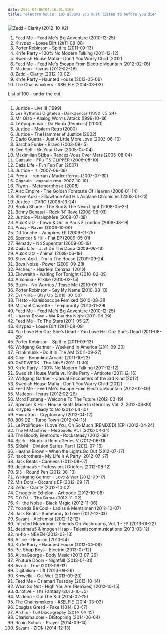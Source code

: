 ```yaml
---
date: 2021-04-06T04:16:01.416Z
title: "electro house: 100 albums you must listen to before you die"
---
```

![Zedd - Clarity (2012-10-02)](http://coverartarchive.org/release/fee67a94-3330-4b92-91dd-57d944d57e1e/11172117630-500.jpg "Zedd - Clarity (2012-10-02)")
<ol class="albums">
<li data-cover="http://coverartarchive.org/release/4cf99bae-e926-46ac-91ce-16e1ad2efdb3/2173076183-500.jpg" data-tags="dubstep, house, electro house" role="button">Feed Me - Feed Me's Big Adventure (2010-12-25)</li>
<li data-cover="http://coverartarchive.org/release/04151844-9f26-42b9-a93c-7d2ae39a133a/5606417072-500.jpg" data-tags="dubstep, electro house, get it on rapsody" role="button">Klaypex - Loose Dirt (2011-08-08)</li>
<li data-cover="http://coverartarchive.org/release/88ffbbe2-bcce-4bfd-912d-2d1998173e4a/11697782536-500.jpg" data-tags="dubstep, electronic, electro house" role="button">Porter Robinson - Spitfire (2011-09-13)</li>
<li data-cover="http://coverartarchive.org/release/4e8cbbc8-2956-455c-b645-ebc076287aa1/1262026260-500.jpg" data-tags="electro house" role="button">Knife Party - 100% No Modern Talking (2011-12-12)</li>
<li data-cover="https://img.discogs.com/9MzErOAnYWDzSs2D2gxyQBTU_yU=/fit-in/600x600/filters:strip_icc():format(jpeg):mode_rgb():quality(90)/discogs-images/R-3927587-1349528161-4086.jpeg.jpg" data-tags="trance, electronic, house, electro house, electro dance" role="button">Swedish House Mafia - Don't You Worry Child (2012)</li>
<li data-cover="http://coverartarchive.org/release/a667cbdf-20bd-4e4c-abe1-313b4ef25693/2462427943-500.jpg" data-tags="dubstep, electro house, progressive house, drum & bass" role="button">Feed Me - Feed Me's Escape From Electric Mountain (2012-02-06)</li>
<li data-cover="http://coverartarchive.org/release/6d363f29-6cea-4255-96bb-72708ac3f1b3/1246080273-500.jpg" data-tags="electronic, electro, dance, house, electro house, pure awesome, absofuckinglutely amazing, madeon, electro-pop-house-whatever" role="button">Madeon - Icarus (2012-02-26)</li>
<li data-cover="http://coverartarchive.org/release/fee67a94-3330-4b92-91dd-57d944d57e1e/11172117630-500.jpg" data-tags="electro house, house" role="button">Zedd - Clarity (2012-10-02)</li>
<li data-cover="http://coverartarchive.org/release/7f248756-f2bc-41dd-b943-d1a55ce046a4/11784134774-500.jpg" data-tags="electro house" role="button">Knife Party - Haunted House (2013-05-06)</li>
<li data-cover="http://coverartarchive.org/release/77e3b871-155d-4b8e-ba19-8af12ace9ad7/6723882290-500.jpg" data-tags="selfie" role="button">The Chainsmokers - #SELFIE (2014-03-03)</li>
</ol>
List of 100 - under the cut.
<!-- more -->

_________________

<ol class="albums">
<li data-cover="https://img.discogs.com/fq_nfuVWwF9vnGicZKUyH22hBdk=/fit-in/600x547/filters:strip_icc():format(jpeg):mode_rgb():quality(90)/discogs-images/R-7431862-1441393891-2264.jpeg.jpg" data-tags="electro house, germany, thrash metal, german, metal cover, franken, not electro" role="button">
Justice - Live III (1999)
</li>
<li data-cover="https://img.discogs.com/5t64Z46YBF0ipuNZ2KHJ0nUKGRI=/fit-in/600x594/filters:strip_icc():format(jpeg):mode_rgb():quality(90)/discogs-images/R-6342-1332314679.jpeg.jpg" data-tags="electronic, house" role="button">
Les Rythmes Digitales - Darkdancer (1999-05-24)
</li>
<li data-cover="http://coverartarchive.org/release/97d6229b-be51-434b-96d5-53579cf27952/20372962851-500.jpg" data-tags="electronic, electro" role="button">
Mr. Oizo - Analog Worms Attack (1999-10-19)
</li>
<li data-cover="https://img.discogs.com/Wt_1YSayAMADYrWBtXRhCkV4cVs=/fit-in/600x600/filters:strip_icc():format(jpeg):mode_rgb():quality(90)/discogs-images/R-57775-1295606926.jpeg.jpg" data-tags="electro house" role="button">
Télépopmusik - Da Hoola (Remixes) (2000)
</li>
<li data-cover="http://coverartarchive.org/release/bb18805a-cb53-4751-85df-f5c921f0dedb/8802941459-500.jpg" data-tags="electronica, electro house, not electro, hydrogen dukebox" role="button">
Justice - Modern Retro (2000)
</li>
<li data-cover="https://via.placeholder.com/450" data-tags="techno, electro house, thrash metal, not electro" role="button">
Justice - The Hammer of Justice (2002)
</li>
<li data-cover="http://coverartarchive.org/release/859e1b39-674b-4aa6-afd0-35af150ff649/15701501195-500.jpg" data-tags="house" role="button">
David Guetta - Just A Little More Love (2002-06-10)
</li>
<li data-cover="https://img.discogs.com/1Y7Mz0peASoouiR_LWTaREIRKiQ=/fit-in/600x593/filters:strip_icc():format(jpeg):mode_rgb():quality(90)/discogs-images/R-42296-1294263771.jpeg.jpg" data-tags="minimal" role="button">
Sascha Funke - Bravo (2003-09-15)
</li>
<li data-cover="http://coverartarchive.org/release/9cc1018c-ccec-4aa8-aea8-0bf3a6160ce8/21319948307-500.jpg" data-tags="nu jazz, hip-hop, chillout, electronic, electronica, trip-hop, electropop, downtempo, electro, dance, lo-fi, house, electro house, acid jazz, idm, groove, lounge, trip hop, club, funky, ninja tune, broken beat, remix, breaks, breakbeat, nu-jazz, electrojazz, dj, electro funk, neo-soul, edm, nu-bluz, electronic-lounge, nu-bluz funky grooves in the e-lounge" role="button">
One Self - Be Your Own (2005-04-04)
</li>
<li data-cover="https://via.placeholder.com/450" data-tags="disco, electronic, electropop, techno, electro house, tech house, minimal techno, nu disco, skiba, boxer, elektrischs" role="button">
Maximilian Skiba - Randez-Vous Over Mars (2005-08-04)
</li>
<li data-cover="http://coverartarchive.org/release/5a00cdce-1a2b-48f3-adbb-ca1b5ad779b9/3951479046-500.jpg" data-tags="electronic, electropop, japanese, capsule" role="button">
Capsule - FRUITS CLiPPER (2006-05-10)
</li>
<li data-cover="https://via.placeholder.com/450" data-tags="electro, house, electro house" role="button">
Dada Life - Fun Fun Fun (2007)
</li>
<li data-cover="http://coverartarchive.org/release/e123a2d2-6f59-3937-a090-248109380220/10083795099-500.jpg" data-tags="french, electro, france" role="button">
Justice - ✝ (2007-06-06)
</li>
<li data-cover="http://coverartarchive.org/release/a3bf665c-66fa-4c8b-b34c-7506ce51e593/9035028821-500.jpg" data-tags="electronic, swedish, electro house, progressive house" role="button">
Pryda - Ironman / Madderferrys (2007-07-30)
</li>
<li data-cover="https://img.discogs.com/2GmqKMuzgBD2s7LdHhSIY_T1Awo=/fit-in/500x500/filters:strip_icc():format(jpeg):mode_rgb():quality(90)/discogs-images/R-5832296-1403945421-1709.jpeg.jpg" data-tags="electronic" role="button">
Capsule - capsule rmx (2007-10-10)
</li>
<li data-cover="https://via.placeholder.com/450" data-tags="electro, house, electro house" role="button">
Phynn - Metamorphosis (2008)
</li>
<li data-cover="http://coverartarchive.org/release/dad9ff68-1ac6-4171-95fd-a3b4761384d0/2609818953-500.jpg" data-tags="electronic, electropop, electroclash, electro, new rave, synthpop, cyberpunk, futurepop, electrorock, synth rock, synth punk" role="button">
Alec Empire - The Golden Foretaste Of Heaven (2008-01-14)
</li>
<li data-cover="http://coverartarchive.org/release/adf50f02-ea39-471d-bb2f-303fe9b68dfe/8139327870-500.jpg" data-tags="electronic" role="button">
Steve Aoki - Pillowface And His Airplane Chronicles (2008-01-23)
</li>
<li data-cover="https://img.discogs.com/Bg089UG-__fJAQwT9jeASdJYJ0E=/fit-in/600x600/filters:strip_icc():format(jpeg):mode_rgb():quality(90)/discogs-images/R-3862070-1347253823-1854.jpeg.jpg" data-tags="dance, electro house" role="button">
Justice - DVNO (2008-03-24)
</li>
<li data-cover="https://via.placeholder.com/450" data-tags="minimal, electronic" role="button">
Booka Shade - The Sun & The Neon Light (2008-05-26)
</li>
<li data-cover="http://coverartarchive.org/release/85babf99-a3dd-4083-8010-8bbcefd39698/15878620562-500.jpg" data-tags="electronic, house, electro house, italian, 2000s" role="button">
Benny Benassi - Rock 'N' Rave (2008-06-03)
</li>
<li data-cover="http://coverartarchive.org/release/c91ee04e-f5c5-43d3-a199-2bebffb177de/18417579892-500.jpg" data-tags="electronic, house, electro house, french house, 00s, edm" role="button">
Justice - Planisphère (2008-07-08)
</li>
<li data-cover="https://img.discogs.com/NxlAXfQNFf4YFWAtKWsgHQYFihk=/fit-in/448x336/filters:strip_icc():format(jpeg):mode_rgb():quality(90)/discogs-images/R-1396306-1216099779.jpeg.jpg" data-tags="electronic, electro house" role="button">
AutoKratz - Down & Out in Paris & London (2008-08-19)
</li>
<li data-cover="https://img.discogs.com/cs7Hqxr0w9X3bMwr5brhF9AbhW4=/fit-in/600x600/filters:strip_icc():format(jpeg):mode_rgb():quality(90)/discogs-images/R-1491257-1408880711-9009.jpeg.jpg" data-tags="electro house" role="button">
Proxy - Raven (2008-10-06)
</li>
<li data-cover="https://via.placeholder.com/450" data-tags="electronic, house, electro house" role="button">
DJ Touché - Vampires EP (2009-01-25)
</li>
<li data-cover="https://via.placeholder.com/450" data-tags="electronic, electro, dance, house, electro house, club" role="button">
Spencer & Hill - Flat EP (2009-05-01)
</li>
<li data-cover="http://coverartarchive.org/release/59251fbc-19e2-4425-bccd-0258fb291801/10945556176-500.jpg" data-tags="trance, house, electro house, progressive house, superstar" role="button">
Remady - No Superstar (2009-05-19)
</li>
<li data-cover="https://img.discogs.com/QJAAG1_fgUM82slexCWqSydm7Gs=/fit-in/500x500/filters:strip_icc():format(jpeg):mode_rgb():quality(90)/discogs-images/R-2232652-1277744631.jpeg.jpg" data-tags="electro house" role="button">
Dada Life - Just Do The Dada (2009-06-13)
</li>
<li data-cover="http://coverartarchive.org/release/0dd4278f-79ed-4b88-831a-2bdc1e2eceae/4860996682-500.jpg" data-tags="electronic, electro, electro house" role="button">
AutoKratz - Animal (2009-06-19)
</li>
<li data-cover="http://coverartarchive.org/release/7676c4f1-c4b5-4f02-b060-76dcce21a897/9371502155-500.jpg" data-tags="electronic, electro, electro house" role="button">
Steve Aoki - I'm In The House (2009-09-24)
</li>
<li data-cover="http://coverartarchive.org/release/124251b9-057f-35ab-a0cf-8f9366482ced/17897598255-500.jpg" data-tags="electronic" role="button">
Boys Noize - Power (2009-09-28)
</li>
<li data-cover="https://img.discogs.com/OU7aiOQu5rJ1sgsLPnkR2IbisXQ=/fit-in/600x633/filters:strip_icc():format(jpeg):mode_rgb():quality(90)/discogs-images/R-11352832-1514801723-5280.jpeg.jpg" data-tags="trance, chillout, electronic, electronica, electropop, pop, chill, soul, 70s, 80s, alternative, ambient, experimental, down tempo, electroclash, downtempo, electro, dance, calm, industrial, easy listening, synth pop, contemporary, ambient pop, downbeat, house, electro house, minimal, melodic, idm, psychedelic, groove, dreamy, lounge, 90s, atmospheric, electro pop, dream pop, club, synthpop, chillosophy, chilled, electronic pop, progressive house, synthesizer, intelligent, ebm, deep house, calming, dutch, chill-out, alternative pop, sophisticated, symphonic, ambiance, nederlands, ambient techno, chill out, electric, elektronic beats, electro-pop, dream, netherlands, air, easy, haarlem, ambient house, audio beauty, elektronica, pecheur, dreamy synthpop, vism, depthful" role="button">
Pecheur - Haarlem Centraal (2010)
</li>
<li data-cover="https://img.discogs.com/DPH6FCLvXdA1vsiHfv2mxKjcdWc=/fit-in/450x450/filters:strip_icc():format(jpeg):mode_rgb():quality(90)/discogs-images/R-2170742-1267825822.jpeg.jpg" data-tags="trance, electronic, electro, dance, house, electro house, hands up" role="button">
Ekowraith - Waiting For Tonight (2010-02-05)
</li>
<li data-cover="http://coverartarchive.org/release/8a30f848-c661-474d-a008-d74b00656382/3064191372-500.jpg" data-tags="house, electro house, indietronica, alternative pop, synth-pop" role="button">
Antonina - Pakike (2010-02-15)
</li>
<li data-cover="https://via.placeholder.com/450" data-tags="hip-hop, electronic, electronica, trip-hop, electropop, pop, downtempo, electro, dance, techno, house, electro house, idm, groove, club, breakbeat, nu-jazz, electro disco, progressive house, deep house, dj, tech-house, soulful house, electro funk, electropunk, electro hip-hop, dance punk, funky breaks, funky house, edm, nu-disco, jazzy beats, nu-bluz, electronic-lounge, nu-bluz funky grooves in the e-lounge, techno groove" role="button">
Butch - No Worries / Tease Me (2010-05-17)
</li>
<li data-cover="http://coverartarchive.org/release/b1a1dbc7-382f-4a53-b02f-56c98e1bd550/22558909538-500.jpg" data-tags="electronic, electro, electro house, complextro" role="button">
Porter Robinson - Say My Name (2010-08-13)
</li>
<li data-cover="https://via.placeholder.com/450" data-tags="electro, house, electro house" role="button">
Evil Nine - Stay Up (2010-08-30)
</li>
<li data-cover="https://img.discogs.com/um2JQXXGCXNGP69kw6-LT6qim7o=/fit-in/600x600/filters:strip_icc():format(jpeg):mode_rgb():quality(90)/discogs-images/R-2549909-1289996098.jpeg.jpg" data-tags="house, electro house, progressive house" role="button">
Tiësto - Kaleidoscope Remixed (2010-08-31)
</li>
<li data-cover="http://coverartarchive.org/release/e9115c35-6356-437d-a33b-971aff59160a/10191944200-500.jpg" data-tags="trance, electronic, dance, house, electro house, finnish, progressive house, anjunadeep, synthwave, music i want to check out, progressive electro house" role="button">
Michael Cassette - Temporarity (2010-11-29)
</li>
<li data-cover="http://coverartarchive.org/release/4cf99bae-e926-46ac-91ce-16e1ad2efdb3/2173076183-500.jpg" data-tags="dubstep, house, electro house" role="button">
Feed Me - Feed Me's Big Adventure (2010-12-25)
</li>
<li data-cover="https://img.discogs.com/EpRvGueOxq-8gObb3dhLJ8bWabs=/fit-in/521x521/filters:strip_icc():format(jpeg):mode_rgb():quality(90)/discogs-images/R-3072615-1314599825.jpeg.jpg" data-tags="pop, dance" role="button">
Havana Brown - We Run the Night (2011-04-29)
</li>
<li data-cover="http://coverartarchive.org/release/4f7c2d8a-2fdb-498c-9470-f3f0a4d38d43/2411561207-500.jpg" data-tags="electronic, house, electro house, 10s, edm, complextro, sun and moon and stars and outer space" role="button">
Feed Me - To The Stars (2011-05-27)
</li>
<li data-cover="http://coverartarchive.org/release/04151844-9f26-42b9-a93c-7d2ae39a133a/5606417072-500.jpg" data-tags="dubstep, electro house, get it on rapsody" role="button">
Klaypex - Loose Dirt (2011-08-08)
</li>
<li data-cover="http://coverartarchive.org/release/88a81e30-e4d8-4ffd-bb73-6fe9a2730796/1993617113-500.jpg" data-tags="electronic, electronica" role="button">
You Love Her Coz She's Dead - You Love Her Coz She's Dead (2011-08-29)
</li>
<li data-cover="http://coverartarchive.org/release/88ffbbe2-bcce-4bfd-912d-2d1998173e4a/11697782536-500.jpg" data-tags="dubstep, electronic, electro house" role="button">
Porter Robinson - Spitfire (2011-09-13)
</li>
<li data-cover="http://coverartarchive.org/release/9de8983a-ed9d-4867-b008-55cc99937803/3459340597-500.jpg" data-tags="house, electro house" role="button">
Wolfgang Gartner - Weekend In America (2011-09-20)
</li>
<li data-cover="https://via.placeholder.com/450" data-tags="electro, electro house, 2011 albums, fresh:mesh, i wanna have these albums" role="button">
Frankmusik - Do It In The AM (2011-09-27)
</li>
<li data-cover="https://img.discogs.com/WCPCJAHF20MdUb9GbzUR-Ia3nxY=/fit-in/600x596/filters:strip_icc():format(jpeg):mode_rgb():quality(90)/discogs-images/R-7678783-1565970238-5386.jpeg.jpg" data-tags="disco, electronic, electropop, pop, dance, techno, house, electro house, electro pop, club, remix, party, eletronic, club house, eletronico, eletro" role="button">
Cine - Boombox Arcade (2011-10-22)
</li>
<li data-cover="http://coverartarchive.org/release/f062e5a5-7c5d-4fd1-8e52-997861671a79/22886182451-500.jpg" data-tags="house" role="button">
OVERWERK - The Nth º (2011-11-30)
</li>
<li data-cover="http://coverartarchive.org/release/4e8cbbc8-2956-455c-b645-ebc076287aa1/1262026260-500.jpg" data-tags="electro house" role="button">
Knife Party - 100% No Modern Talking (2011-12-12)
</li>
<li data-cover="http://coverartarchive.org/release/da7c5f97-6379-42a2-bd07-ad09e55eaad0/852901578-500.jpg" data-tags="dance, electro house, dj" role="button">
Swedish House Mafia vs. Knife Party - Antidote (2011-12-16)
</li>
<li data-cover="http://coverartarchive.org/release/e16a9cec-c8b6-4db1-9dfe-c7b1da9d9b33/4099183150-500.jpg" data-tags="electronic, electro, dance, house, electro house, progressive house" role="button">
Wolfgang Gartner - Casual Encounters of the 3rd Kind (2012)
</li>
<li data-cover="https://img.discogs.com/9MzErOAnYWDzSs2D2gxyQBTU_yU=/fit-in/600x600/filters:strip_icc():format(jpeg):mode_rgb():quality(90)/discogs-images/R-3927587-1349528161-4086.jpeg.jpg" data-tags="trance, electronic, house, electro house, electro dance" role="button">
Swedish House Mafia - Don't You Worry Child (2012)
</li>
<li data-cover="http://coverartarchive.org/release/a667cbdf-20bd-4e4c-abe1-313b4ef25693/2462427943-500.jpg" data-tags="dubstep, electro house, progressive house, drum & bass" role="button">
Feed Me - Feed Me's Escape From Electric Mountain (2012-02-06)
</li>
<li data-cover="http://coverartarchive.org/release/6d363f29-6cea-4255-96bb-72708ac3f1b3/1246080273-500.jpg" data-tags="electronic, electro, dance, house, electro house, pure awesome, absofuckinglutely amazing, madeon, electro-pop-house-whatever" role="button">
Madeon - Icarus (2012-02-26)
</li>
<li data-cover="http://coverartarchive.org/release/ba4fd14f-1671-46ab-935e-b7cc21e369a5/3347680565-500.jpg" data-tags="electronic, house, electro house" role="button">
Mord Fustang - Welcome To The Future (2012-03-19)
</li>
<li data-cover="https://img.discogs.com/_EQYo5pKyVdo63Jyw7VRznY-s7U=/fit-in/500x500/filters:strip_icc():format(jpeg):mode_rgb():quality(90)/discogs-images/R-8467598-1555535600-4908.jpeg.jpg" data-tags="electronic, electro, dance, house, electro house" role="button">
Spencer & Hill - House Beats Made In Germany Vol. 2 (2012-03-30)
</li>
<li data-cover="http://coverartarchive.org/release/4ff9c630-6bde-4334-a3ba-54cadd2efeca/18400177932-500.jpg" data-tags="dubstep, house" role="button">
Klaypex - Ready to Go (2012-04-10)
</li>
<li data-cover="https://img.discogs.com/8GSjKOOsmOJxPkyTtyqckwZjsgw=/fit-in/500x500/filters:strip_icc():format(jpeg):mode_rgb():quality(90)/discogs-images/R-3577577-1335977988.jpeg.jpg" data-tags="electro house, bass" role="button">
Huoratron - Cryptocracy (2012-04-12)
</li>
<li data-cover="https://img.discogs.com/Xg1SlNwm1-cmPDGyWHyEsyhGKOk=/fit-in/600x506/filters:strip_icc():format(jpeg):mode_rgb():quality(90)/discogs-images/R-16745517-1609593102-6194.png.jpg" data-tags="electro house, indietronica, groove, french house, dance-punk, electronic rock" role="button">
80KIDZ - Turbo Town (2012-04-18)
</li>
<li data-cover="https://via.placeholder.com/450" data-tags="house, electro house, progressive house, david guetta, fedde le grand, tyler adam, tyguy productions, avicci, alesso, owen tate, jack kitty records, dj owen tate, le prolifique, mike tike, mooz" role="button">
Le Prolifique - I Love You, Oh So Much (REMIXED) [EP] (2012-04-24)
</li>
<li data-cover="http://coverartarchive.org/release/4791cdf8-f6aa-411d-a4a2-f72955d03528/7333829426-500.jpg" data-tags="electronic, electro house" role="button">
The M Machine - Metropolis Pt. I (2012-04-24)
</li>
<li data-cover="https://img.discogs.com/4gK4uLUGNNdcsL3ZqnR6RAfnmgA=/fit-in/600x609/filters:strip_icc():format(jpeg):mode_rgb():quality(90)/discogs-images/R-1904519-1535063439-7245.jpeg.jpg" data-tags="indie rock, electro, electro house, scream" role="button">
The Bloody Beetroots - Rocksteady (2012-06)
</li>
<li data-cover="https://via.placeholder.com/450" data-tags="female vocalists, electro house, microhouse, ambient techno, ambient house" role="button">
Björk - Biophilia Remix Series V (2012-06-11)
</li>
<li data-cover="https://via.placeholder.com/450" data-tags="dubstep, electro house, drumstep" role="button">
SKisM - Division Series, Part I (2012-07-16)
</li>
<li data-cover="http://coverartarchive.org/release/d6130ab3-ab8a-4660-a8e0-724f4fbf6c5c/2066292202-500.jpg" data-tags="dance" role="button">
Havana Brown - When the Lights Go Out (2012-07-17)
</li>
<li data-cover="http://coverartarchive.org/release/30483241-09a0-4f5b-90b2-46141956a2f2/4049288536-500.jpg" data-tags="trance, electronic, electro, dance, house, electro house" role="button">
Italobrothers - My Life Is A Party (2012-07-27)
</li>
<li data-cover="https://via.placeholder.com/450" data-tags="electronica, electro, dance, house, electro house, fidget house, dub house" role="button">
Jack Beats - Careless (2012-08-07)
</li>
<li data-cover="https://img.discogs.com/xncTdAhINqdJjubPJd_x2wU0-Hs=/fit-in/600x600/filters:strip_icc():format(jpeg):mode_rgb():quality(90)/discogs-images/R-2981571-1460313451-4167.jpeg.jpg" data-tags="electronic, techno, house, electro house, minimal, progressive house" role="button">
deadmau5 - Professional Griefers (2012-08-12)
</li>
<li data-cover="http://coverartarchive.org/release/a9d6f75b-1e35-4925-b46b-b68aee6d8bec/22113359310-500.jpg" data-tags="electronic, electronica, trip-hop, downtempo, electro, dance, techno, house, electro house, minimal, idm, groove, club, deep house, dj, tech-house, funky house, nu-bluz, electronic-lounge, nu-bluz funky grooves in the e-lounge" role="button">
SIS - Round Pen (2012-08-13)
</li>
<li data-cover="http://coverartarchive.org/release/fa821643-4a62-4803-9545-c16ca3047845/3459313151-500.jpg" data-tags="electronic, dance, house, electro house, american" role="button">
Wolfgang Gartner - Love & War (2012-09-17)
</li>
<li data-cover="http://coverartarchive.org/release/56475b7b-7d29-4cad-82b5-c2b1ba135dd9/25359805091-500.jpg" data-tags="chillout, electronic, electronica, electropop, electroclash, downtempo, electro, dance, techno, house, electro house, minimal, idm, groove, club, remix, progressive house, deep house, dj, tech-house, female artists, funky house, edm, nu-disco, nu-bluz, electronic-lounge, nu-bluz funky grooves in the e-lounge" role="button">
Mia Dora - Occam's EP (2012-09-17)
</li>
<li data-cover="http://coverartarchive.org/release/fee67a94-3330-4b92-91dd-57d944d57e1e/11172117630-500.jpg" data-tags="electro house, house" role="button">
Zedd - Clarity (2012-10-02)
</li>
<li data-cover="https://img.discogs.com/aunH8NCHTi6SrO7z6zZ7RyMmyLI=/fit-in/350x350/filters:strip_icc():format(jpeg):mode_rgb():quality(90)/discogs-images/R-5169227-1386384765-6762.jpeg.jpg" data-tags="dubstep, electro house, drum and bass" role="button">
Cryogenic Echelon - Antipode (2012-10-06)
</li>
<li data-cover="http://coverartarchive.org/release/662d2006-3f54-496a-91a0-a4922b0376d1/3216753281-500.jpg" data-tags="swedish, electro, electro house, trash electro, swedish electro, orchestral electro" role="button">
F.O.O.L - The Game (2012-11-02)
</li>
<li data-cover="http://coverartarchive.org/release/448070f8-bb82-49eb-b132-404d37a8bdf8/5858921353-500.jpg" data-tags="dubstep, electro, piano, house, electro house, brostep, owsla" role="button">
Kill the Noise - Black Magic (2012-11-06)
</li>
<li data-cover="http://coverartarchive.org/release/98329ae5-1480-4d17-a010-9dd16e5968a1/16382175972-500.jpg" data-tags="electronic, electro house" role="button">
Yolanda Be Cool - Ladies & Mentalmen (2012-12-07)
</li>
<li data-cover="http://coverartarchive.org/release/933d6980-dc4b-484d-af83-176b03db337b/3016135249-500.jpg" data-tags="electronica, dance, house, electro house, tech house, fidget house, owsla" role="button">
Jack Beats - Somebody to Love (2012-12-09)
</li>
<li data-cover="http://coverartarchive.org/release/0247f557-1e59-41f9-86d2-05af0fcbc3ff/22712884271-500.jpg" data-tags="electronic, dubstep, electro house, drum & bass, glitch hop" role="button">
Savant - Alchemist (2012-12-12)
</li>
<li data-cover="http://coverartarchive.org/release/a78a9ce6-fe18-4cae-8267-eaa61f9af4e5/12984997790-500.jpg" data-tags="electronic" role="button">
Infected Mushroom - Friends On Mushrooms, Vol. 1 - EP (2013-01-22)
</li>
<li data-cover="http://coverartarchive.org/release/703af4a2-cca5-4d31-bc37-e10ed0aa056d/4255484313-500.jpg" data-tags="electronica, techno, house, electro house, deep house" role="button">
deadmau5 & Imogen Heap - Telemiscommunications (2013-03-12)
</li>
<li data-cover="https://img.discogs.com/p29r9YGX_M-Z4n2S-1cEs-kGUUI=/fit-in/600x600/filters:strip_icc():format(jpeg):mode_rgb():quality(90)/discogs-images/R-1680212-1386615547-4557.jpeg.jpg" data-tags="electropop, electro house, electro pop, edm" role="button">
m-flo - NEVEN (2013-03-13)
</li>
<li data-cover="http://coverartarchive.org/release/a419d567-6252-4d73-8db1-d05022f41ab5/8221641341-500.jpg" data-tags="house, electro house" role="button">
Allure - Reunion (2013-04)
</li>
<li data-cover="http://coverartarchive.org/release/7f248756-f2bc-41dd-b943-d1a55ce046a4/11784134774-500.jpg" data-tags="electro house" role="button">
Knife Party - Haunted House (2013-05-06)
</li>
<li data-cover="https://img.discogs.com/X56TsAaQVcGJByBtuBvgWIlUTDc=/fit-in/392x600/filters:strip_icc():format(jpeg):mode_rgb():quality(90)/discogs-images/R-1565810-1228855541.jpeg.jpg" data-tags="synthpop" role="button">
Pet Shop Boys - Electric (2013-07-12)
</li>
<li data-cover="http://coverartarchive.org/release/3473d4a9-a56e-4a31-a6a0-852eab8cd533/5102500960-500.jpg" data-tags="electronic, pop, synthpop, rnb" role="button">
AlunaGeorge - Body Music (2013-07-26)
</li>
<li data-cover="https://via.placeholder.com/450" data-tags="black metal, metal, electronic, rock, dubstep, house, electro house, 10s, acid house, edm, brostep, complextro, owsla" role="button">
Phuture Doom - Nightfall (2013-07-31)
</li>
<li data-cover="http://coverartarchive.org/release/df93fa50-a9ab-4b1c-8a83-e842652ac39c/5165686561-500.jpg" data-tags="electronic" role="button">
Avicii - True (2013-08-13)
</li>
<li data-cover="http://coverartarchive.org/release/faabee16-9f14-4ace-ae71-be7b0e897e0a/24820769666-500.jpg" data-tags="electronic, electro house, tech house" role="button">
Digitalism - Lift (2013-08-26)
</li>
<li data-cover="https://img.discogs.com/I8KJkhh1Y205o8fx29B_Xx-g0Rg=/fit-in/600x600/filters:strip_icc():format(jpeg):mode_rgb():quality(90)/discogs-images/R-5023308-1382396199-7898.jpeg.jpg" data-tags="dubstep" role="button">
Krewella - Get Wet (2013-09-20)
</li>
<li data-cover="https://img.discogs.com/bzkui0aRuxdOCeus2i__1I1INe8=/fit-in/600x600/filters:strip_icc():format(jpeg):mode_rgb():quality(90)/discogs-images/R-5001817-1381821314-8290.jpeg.jpg" data-tags="electronic, dubstep, house, electro house, 10s, days of the week, edm, brostep, complextro, food and drink" role="button">
Feed Me - Calamari Tuesday (2013-10-14)
</li>
<li data-cover="https://via.placeholder.com/450" data-tags="house" role="button">
What So Not - High You Are (Remixes) (2013-10-15)
</li>
<li data-cover="http://coverartarchive.org/release/ff18c485-eb5d-4f39-81c2-62af0d4013f5/5515562709-500.jpg" data-tags="electronic, electropop, electro, piano, acoustic, funk, house, electro house, ballad" role="button">
d.notive - The Fantasy (2013-10-25)
</li>
<li data-cover="http://coverartarchive.org/release/b1bf78ee-150c-4703-b68c-950d7cc562a0/6691304855-500.jpg" data-tags="electronic, french, house, electro house, nu disco, complextro, french touch" role="button">
Madeon - Cut The Kid (2014-02-25)
</li>
<li data-cover="http://coverartarchive.org/release/77e3b871-155d-4b8e-ba19-8af12ace9ad7/6723882290-500.jpg" data-tags="selfie" role="button">
The Chainsmokers - #SELFIE (2014-03-03)
</li>
<li data-cover="https://img.discogs.com/M-iO_dT5YdNvILcyXL9e0ZNoz8Y=/fit-in/500x500/filters:strip_icc():format(jpeg):mode_rgb():quality(90)/discogs-images/R-6898570-1429040106-8522.jpeg.jpg" data-tags="electronic, electronica, dance, techno, house, electro house, minimal house, minimal, minimal techno, idm, club, deep house, dj, tech-house, edm, nu-bluz funky grooves in the e-lounge" role="button">
Douglas Greed - Fake (2014-03-07)
</li>
<li data-cover="http://coverartarchive.org/release/76137ab2-7db2-4000-bf30-2e086070f22b/7017358292-500.jpg" data-tags="electronic, electro, house, electro house" role="button">
Archie - Full Discography (2014-04-15)
</li>
<li data-cover="https://img.discogs.com/xHU6n0IlTKdxQsl5CYLC3PiwcaE=/fit-in/455x455/filters:strip_icc():format(jpeg):mode_rgb():quality(90)/discogs-images/R-5936886-1406780655-1101.jpeg.jpg" data-tags="rap, electro house, j-pop" role="button">
Charisma.com - DIStopping (2014-06-04)
</li>
<li data-cover="http://coverartarchive.org/release/14074def-0940-4ffd-88bc-c7b35d0d7caf/8998642520-500.jpg" data-tags="robin schulz" role="button">
Robin Schulz - Prayer (2014-09-14)
</li>
<li data-cover="http://coverartarchive.org/release/e8806d8e-80c6-4416-9321-105e65972c0a/22713475587-500.jpg" data-tags="electronic, dubstep, electro house, edm" role="button">
Savant - ZION (2014-12-13)
</li>
</ol>